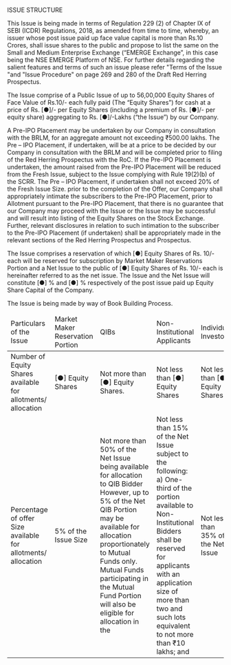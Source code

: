 ISSUE STRUCTURE

This Issue is being made in terms of Regulation 229 (2) of Chapter IX of SEBI (ICDR) Regulations, 2018, as amended from time to time, whereby, an issuer whose post issue paid up face value capital is more than Rs.10 Crores, shall issue shares to the public and propose to list the same on the Small and Medium Enterprise Exchange (“EMERGE Exchange”, in this case being the NSE EMERGE Platform of NSE. For further details regarding the salient features and terms of such an issue please refer "Terms of the Issue "and "Issue Procedure" on page 269 and 280 of the Draft Red Herring Prospectus.

The Issue comprise of a Public Issue of up to 56,00,000 Equity Shares of Face Value of Rs.10/- each fully paid (The “Equity Shares”) for cash at a price of Rs. [●]/- per Equity Shares (including a premium of Rs. [●]/- per equity share) aggregating to Rs. [●]/-Lakhs (“the Issue”) by our Company.

A Pre-IPO Placement may be undertaken by our Company in consultation with the BRLM, for an aggregate amount not exceeding ₹500.00 lakhs. The Pre – IPO Placement, if undertaken, will be at a price to be decided by our Company in consultation with the BRLM and will be completed prior to filing of the Red Herring Prospectus with the RoC. If the Pre-IPO Placement is undertaken, the amount raised from the Pre-IPO Placement will be reduced from the Fresh Issue, subject to the Issue complying with Rule 19(2)(b) of the SCRR. The Pre – IPO Placement, if undertaken shall not exceed 20% of the Fresh Issue Size. prior to the completion of the Offer, our Company shall appropriately intimate the subscribers to the Pre-IPO Placement, prior to Allotment pursuant to the Pre-IPO Placement, that there is no guarantee that our Company may proceed with the Issue or the Issue may be successful and will result into listing of the Equity Shares on the Stock Exchange. Further, relevant disclosures in relation to such intimation to the subscriber to the Pre-IPO Placement (if undertaken) shall be appropriately made in the relevant sections of the Red Herring Prospectus and Prospectus.

The Issue comprises a reservation of which [●] Equity Shares of Rs. 10/- each will be reserved for subscription by Market Maker Reservations Portion and a Net Issue to the public of [●] Equity Shares of Rs. 10/- each is hereinafter referred to as the net issue. The Issue and the Net Issue will constitute [●] % and [●] % respectively of the post issue paid up Equity Share Capital of the Company.

The Issue is being made by way of Book Building Process.

<table><thead><tr><td>Particulars of the Issue</td><td>Market Maker Reservation Portion</td><td>QIBs</td><td>Non-Institutional Applicants</td><td>Individual Investors</td><td>Eligible Employees</td></tr></thead><tbody><tr><td>Number of Equity Shares available for allotments/ allocation</td><td>[●] Equity Shares</td><td>Not more than [●] Equity Shares.</td><td>Not less than [●] Equity Shares</td><td>Not less than [●] Equity Shares</td><td>NA</td></tr><tr><td>Percentage of offer Size available for allotments/ allocation</td><td>5% of the Issue Size</td><td>Not more than 50% of the Net Issue being available for allocation to QIB Bidder<br/>However, up to 5% of the Net QIB Portion may be available for allocation proportionately to Mutual Funds only.<br/>Mutual Funds participating in the Mutual Fund Portion will also be eligible for allocation in the</td><td>Not less than 15% of the Net Issue subject to the following:<br/>a) One-third of the portion available to Non-Institutional Bidders shall be reserved for applicants with an application size of more than two and such lots equivalent to not more than ₹10 lakhs; and</td><td>Not less than 35% of the Net Issue</td><td></td></tr></tbody></table>